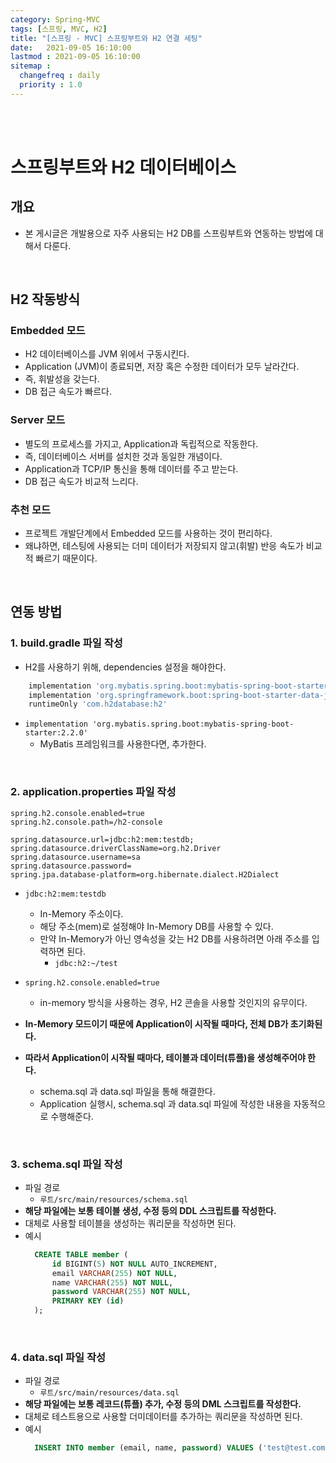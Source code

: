 ```yaml
---
category: Spring-MVC
tags: [스프링, MVC, H2]
title: "[스프링 - MVC] 스프링부트와 H2 연결 세팅"
date:   2021-09-05 16:10:00 
lastmod : 2021-09-05 16:10:00
sitemap :
  changefreq : daily
  priority : 1.0
---
```


<br/><br/>

# 스프링부트와 H2 데이터베이스
## 개요
- 본 게시글은 개발용으로 자주 사용되는 H2 DB를 스프링부트와 연동하는 방법에 대해서 다룬다.

<br/>

## H2 작동방식
### Embedded 모드
- H2 데이터베이스를 JVM 위에서 구동시킨다.
- Application (JVM)이 종료되면, 저장 혹은 수정한 데이터가 모두 날라간다.
- 즉, 휘발성을 갖는다.
- DB 접근 속도가 빠르다.

### Server 모드
- 별도의 프로세스를 가지고, Application과 독립적으로 작동한다.
- 즉, 데이터베이스 서버를 설치한 것과 동일한 개념이다.
- Application과 TCP/IP 통신을 통해 데이터를 주고 받는다.
- DB 접근 속도가 비교적 느리다.

### 추천 모드
- 프로젝트 개발단계에서 Embedded 모드를 사용하는 것이 편리하다.
- 왜냐하면, 테스팅에 사용되는 더미 데이터가 저장되지 않고(휘발) 반응 속도가 비교적 빠르기 때문이다.

<br/>

## 연동 방법

### 1. build.gradle 파일 작성
- H2를 사용하기 위해, dependencies 설정을 해야한다.
```gradle
	implementation 'org.mybatis.spring.boot:mybatis-spring-boot-starter:2.2.0'
	implementation 'org.springframework.boot:spring-boot-starter-data-jdbc'
	runtimeOnly 'com.h2database:h2'
```
- `implementation 'org.mybatis.spring.boot:mybatis-spring-boot-starter:2.2.0'`
  - MyBatis 프레임워크를 사용한다면, 추가한다.

<br/>

### 2. application.properties 파일 작성
```properties
spring.h2.console.enabled=true
spring.h2.console.path=/h2-console

spring.datasource.url=jdbc:h2:mem:testdb;
spring.datasource.driverClassName=org.h2.Driver
spring.datasource.username=sa
spring.datasource.password=
spring.jpa.database-platform=org.hibernate.dialect.H2Dialect
```

- `jdbc:h2:mem:testdb`
  - In-Memory 주소이다.
  - 해당 주소(mem)로 설정해야 In-Memory DB를 사용할 수 있다.
  - 만약 In-Memory가 아닌 영속성을 갖는 H2 DB를 사용하려면 아래 주소를 입력하면 된다.
    - `jdbc:h2:~/test`

- `spring.h2.console.enabled=true`
  - in-memory 방식을 사용하는 경우, H2 콘솔을 사용할 것인지의 유무이다.

- **In-Memory 모드이기 때문에 Application이 시작될 때마다, 전체 DB가 초기화된다.**
- **따라서 Application이 시작될 때마다, 테이블과 데이터(튜플)을 생성해주어야 한다.**
  - schema.sql 과 data.sql 파일을 통해 해결한다.
  - Application 실행시, schema.sql 과 data.sql 파일에 작성한 내용을 자동적으로 수행해준다.

<br/>

### 3. schema.sql 파일 작성
- 파일 경로
  - `루트/src/main/resources/schema.sql`
- **해당 파일에는 보통 테이블 생성, 수정 등의 DDL 스크립트를 작성한다.**
- 대체로 사용할 테이블을 생성하는 쿼리문을 작성하면 된다.
- 예시
  ```sql
    CREATE TABLE member (
        id BIGINT(5) NOT NULL AUTO_INCREMENT,
        email VARCHAR(255) NOT NULL,
        name VARCHAR(255) NOT NULL,
        password VARCHAR(255) NOT NULL,
        PRIMARY KEY (id)
    );
  ```

<br/>

### 4. data.sql 파일 작성
- 파일 경로
  - `루트/src/main/resources/data.sql`
- **해당 파일에는 보통 레코드(튜플) 추가, 수정 등의 DML 스크립트를 작성한다.**
- 대체로 테스트용으로 사용할 더미데이터를 추가하는 쿼리문을 작성하면 된다.
- 예시
  ```sql
    INSERT INTO member (email, name, password) VALUES ('test@test.com', 'test', '123test!');
  ```

